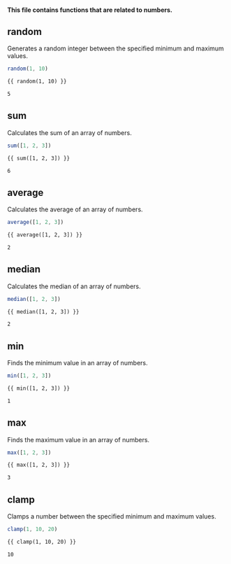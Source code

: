 #### This file contains functions that are related to numbers.

## random
Generates a random integer between the specified minimum and maximum values.

```js [js]
random(1, 10)
```

```html [template]
{{ random(1, 10) }}
```

```html [returns]
5
```

## sum
Calculates the sum of an array of numbers.

```js [js]
sum([1, 2, 3])
```

```html [template]
{{ sum([1, 2, 3]) }}
```

```html [returns]
6
```

## average
Calculates the average of an array of numbers.

```js [js]
average([1, 2, 3])
```

```html [template]
{{ average([1, 2, 3]) }}
```

```html [returns]
2
```

## median
Calculates the median of an array of numbers.

```js [js]
median([1, 2, 3])
```

```html [template]
{{ median([1, 2, 3]) }}
```

```html [returns]
2
```

## min
Finds the minimum value in an array of numbers.

```js [js]
min([1, 2, 3])
```

```html [template]
{{ min([1, 2, 3]) }}
```

```html [returns]
1
```

## max
Finds the maximum value in an array of numbers.

```js [js]
max([1, 2, 3])
```

```html [template]
{{ max([1, 2, 3]) }}
```

```html [returns]
3
```

## clamp
Clamps a number between the specified minimum and maximum values.

```js [js]
clamp(1, 10, 20)
```

```html [template]
{{ clamp(1, 10, 20) }}
```

```html [returns]
10
```

